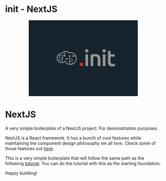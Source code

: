 # init - NextJS

<div align="center">
  <img src="assets/init_logo.jpg" width="70%">
</div>

# NextJS

A very simple boilerplate of a NextJS project. For demonstration purposes. 

NextJS is a React framework. It has a bunch of cool features while maintaining the component design philosophy we all love. Check some of those features out [here](https://nextjs.org/).

This is a very simple boilerplate that will follow the same path as the following [tutorial](https://nextjs.org/learn/). You can do the tutorial with this as the starting foundation.

Happy building!